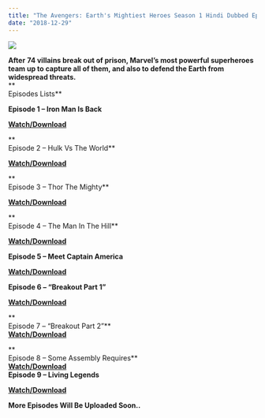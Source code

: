 ```yaml
---
title: "The Avengers: Earth's Mightiest Heroes Season 1 Hindi Dubbed Episodes 720p"
date: "2018-12-29"
---
```


[![](https://1.bp.blogspot.com/-PFn6EidGg0A/XCYzz0tVXfI/AAAAAAAAASs/Wx45bY0Hs3QCJDQpUrrX9KyEXd0f_zDQACLcBGAs/s1600/3690027{f1fbe200098b54790dff59ae59e3fe5d0d77f0cf81c18a408fef32d310eebde8}2B{f1fbe200098b54790dff59ae59e3fe5d0d77f0cf81c18a408fef32d310eebde8}25281{f1fbe200098b54790dff59ae59e3fe5d0d77f0cf81c18a408fef32d310eebde8}2529.jpg)](https://1.bp.blogspot.com/-PFn6EidGg0A/XCYzz0tVXfI/AAAAAAAAASs/Wx45bY0Hs3QCJDQpUrrX9KyEXd0f_zDQACLcBGAs/s1600/3690027{f1fbe200098b54790dff59ae59e3fe5d0d77f0cf81c18a408fef32d310eebde8}2B{f1fbe200098b54790dff59ae59e3fe5d0d77f0cf81c18a408fef32d310eebde8}25281{f1fbe200098b54790dff59ae59e3fe5d0d77f0cf81c18a408fef32d310eebde8}2529.jpg)

**After** **74 villains break out of prison, Marvel’s most powerful superheroes team up to capture all of them, and also to defend the Earth from widespread threats.**  
**  
Episodes Lists**  
  
**Episode 1 – Iron Man Is Back**

**[Watch/Download](https://clk.ink/Iushrl)**

**  
Episode 2 – Hulk Vs The World**

**[Watch/Download](https://clk.ink/Q0vps)**

**  
Episode 3 – Thor The Mighty**

**[Watch/Download](https://clk.ink/MzgSQ)**

**  
Episode 4 – The Man In The Hill**

****[Watch/Download](https://clk.ink/1lsg)****

**Episode 5 – Meet Captain America** 

**[Watch/Download](https://clk.ink/vRMChG)**

**Episode 6 – “Breakout Part 1”** 

**[Watch/Download](https://clk.ink/AFBu20FG)**

**  
Episode 7 – “Breakout Part 2”**  
**[Watch/Download](https://clk.ink/U3M8ZHlt)**

**  
Episode 8 – Some Assembly Requires**  
**[Watch/Download](https://clk.ink/FdpUg)**  
**Episode 9 – Living Legends** 

**[Watch/Download](https://clk.ink/mRoCt)**

**More Episodes Will Be Uploaded Soon..**
